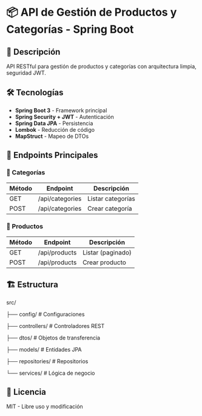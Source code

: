 # 📦 API de Gestión de Productos y Categorías - Spring Boot

## 📑 Descripción
API RESTful para gestión de productos y categorías con arquitectura limpia, seguridad JWT.

## 🛠️ Tecnologías
- **Spring Boot 3** - Framework principal
- **Spring Security + JWT** - Autenticación
- **Spring Data JPA** - Persistencia
- **Lombok** - Reducción de código
- **MapStruct** - Mapeo de DTOs

## 🚀 Endpoints Principales

### 🔸 Categorías
| Método | Endpoint                | Descripción          |
|--------|-------------------------|----------------------|
| GET    | /api/categories         | Listar categorías    |
| POST   | /api/categories         | Crear categoría      |

### 🔸 Productos
| Método | Endpoint                | Descripción          |
|--------|-------------------------|----------------------|
| GET    | /api/products           | Listar (paginado)    |
| POST   | /api/products           | Crear producto       |

## 🏗️ Estructura
src/

├── config/ # Configuraciones

├── controllers/ # Controladores REST

├── dtos/ # Objetos de transferencia

├── models/ # Entidades JPA

├── repositories/ # Repositorios

└── services/ # Lógica de negocio


## 📝 Licencia
MIT - Libre uso y modificación




